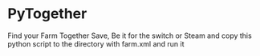 # PyTogether

Find your Farm Together Save, Be it for the switch or Steam and copy this python script to the directory with farm.xml and run it
